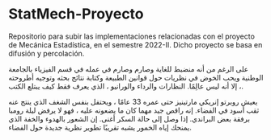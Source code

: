 # StatMech-Proyecto
Repositorio para subir las implementaciones relacionadas con el proyecto de Mecánica Estadística, en el semestre 2022-II. Dicho proyecto se basa en difusión y percolación.

على الرغم من أنه منضبط للغاية وصارم وصارم في عمله في قسم الفيزياء بالجامعة الوطنية ويحب الخوض في نظريات حول قوانين الطبيعة وكتابة نتائج بحثه وتوجيه أطروحته ، إلا أنه ليس عالِمًا. النظارات والرداء والورانيو ، الذي يعرف فقط كيف يبتلع الكتب.

يعيش روبرتو إنريكي مارتينيز حتى عمره 33 عامًا ، ويحتفل بنفس الشغف الذي ينتج عنه ثقب أسود في الفضاء. إنه راقص جيد مهما كان ما يضعونه عليه ، فهو لا يرفض ليلة رومبا برفقة بعض البراندي. إذا وصل إلى حالة السكر أغنى. إن الشعور بالهدوء والخفة الذي يمنحك إياه الخمور يشبه تقريبًا تطوير نظرية جديدة حول الفضاء.
